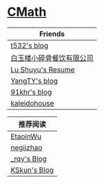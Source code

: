 # [CMath](http://cmath.cc)

| Friends                                                  |
| -------------------------------------------------------- |
| [t532's blog](https://t532.github.io/)                   |
| [白玉楼小碎骨餐饮有限公司](https://yuumu.moe)            |
| [Lu Shuyu's Resume](https://aqours.life/#)               |
| [YangTY's blog](https://imyangty.com/)                   |
| [91khr's blog](https://91khr.github.io/index.html)       |
| [kaleidohouse](https://jackmjtj.github.io/kaleidohouse/) |

| 推荐阅读                                   |
| ------------------------------------------ |
| [EtaoinWu](https://etaoinwu.com/)          |
| [negiizhao](http://negiizhao.blog.uoj.ac/) |
| [_rqy's Blog](https://rqy.moe/)            |
| [KSkun's Blog](https://ksmeow.moe/)        |

